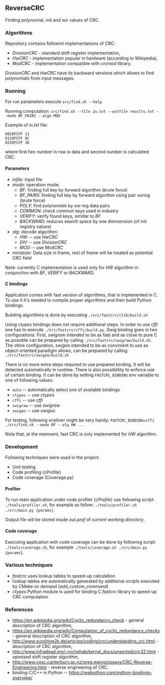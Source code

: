 ## ReverseCRC

Finding polynomial, init and xor values of CRC.


### Algorithms

Repository contains followint implementations of CRC:
* _DivisionCRC_ - standard shift register implementation,
* _HwCRC_ - implementation popular in hardware (according to Wikipedia),
* _ModCRC_ - implementation compatible with _crcmod_ library.

_DivisionCRC_ and _HwCRC_ have its backward versions which allows to find polynomials from input messages.


### Running

For run parameters execute `src/find.sh --help`

Running computation: `src/find.sh --file in.txt --outfile results.txt --mode BF_PAIRS --algo MOD`

Example of *in.txt* file:
```#comment
0020FCFF 11
0120FCFF 8C
0220FCFF 36
```
where first hex number in row is data and second number is calculated CRC.

#### Parameters

- *infile*: input file
- *mode*: operation mode:
    - *BF*: finding full key by forward algorithm (brute force)
    - *BF_PAIRS*: finding full key by forward algorithm using pair xoring (brute force)
    - *POLY*: find polynomials by xor-ing data pairs
    - *COMMON*: check common keys used in industry
    - *VERIFY*: verify found keys, simillar to *BF*
    - *BACKWARD*: reduces search space by one dimmension (of init registry values)
- *alg*: decode algorithm:
    - *HW* -- use *HwCRC*
    - *DIV* -- use *DivisionCRC*
    - *MOD* -- use *ModCRC*
- *mindsize*: Data size in frame, rest of frame will be treated as potential CRC field

Note: currently C implementation is used only for *HW* algorithm in conjunction with *BF*, *VERIFY* or *BACKWARD*.

#### C bindings

Application comes with fast version of algorithms, that is implemented in C. 
To use it it's needed to compile proper algorithms and then build Python bindings.

Building algorithms is done by executing `./src/fastcrc/clib/build.sh`

Using *ctypes* bindings does not require additional steps. In order to use *cffi* one has to execute `./src/fastcrc/cffi/build.py`. 
*Swig* binding goes in two configurations. First, *swigraw* intended to be as fast and as close to pure C as possible can be 
prepared by calling `./src/fastcrc/swigraw/build.sh`. The othre configuration, *swigoo* intended to be as convinient to use as 
object-oriented paradigm allows, can be prepared by calling `./src/fastcrc/swigoo/build.sh`


There is no more extra steps required to use prepared binding. It will be detected automatically in runtime. 
There is also possiblitity to enforce use of certain binding. It can be done by setting `FASTCRC_BINDING` env variable to one of following values:
- `auto` -- automatically select one of available bindings
- `ctypes` -- use *ctypes*
- `cffi` -- use *cffi*
- `swigraw` -- use *swigraw*
- `swigoo` -- use *swigoo*

For testing, following oneliner might be very handy: `FASTCRC_BINDING=cffi ./src/find.sh --mode BF --alg HW ...`

Note that, at the memoent, fast CRC is only implemented for *HW* algorithm.


### Development

Following techniques were used in the project:
* Unit testing 
* Code profiling (cProfile)
* Code coverage (Coverage.py)


#### Profiler

To run main application under code profiler (*cProfile*) use following script: `./tools/profiler.sh`, for example as follow:
`./tools/profiler.sh ./src/main.py {params}`.

Output file will be stored inside *out.prof* of *current working directory*. 


#### Code coverage

Executing application with code coverage can be done by following script: `./tools/coverage.sh`, for example `./tools/coverage.sh ./src/main.py {params}`.


### Various techniques

- *fastcrc* uses lookup tables to speed-up calculation
- lookup tables are automatically generated by additional scripts executed by CMake on demand (*add_custom_command*)
- *ctypes* Python module is used for binding C *fastcrc* library to speed-up CRC computation


### References

* https://en.wikipedia.org/wiki/Cyclic_redundancy_check - general description of CRC algorithm,
* https://en.wikipedia.org/wiki/Computation_of_cyclic_redundancy_checks - general description of CRC algorithm,
* http://www.sunshine2k.de/articles/coding/crc/understanding_crc.html - description of CRC algorithm,
* http://www.infradead.org/~mchehab/kernel_docs/unsorted/crc32.html - opimised shift register algorithm,
* http://www.cosc.canterbury.ac.nz/greg.ewing/essays/CRC-Reverse-Engineering.html - reverse engineering of CRC.
* binding C/C++ in Python -- https://realpython.com/python-bindings-overview/
